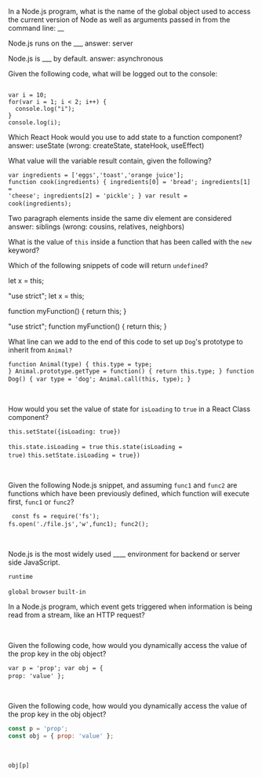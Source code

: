 <!--? question 44 -->
In a Node.js program, what is the name of the global object used to access the current version of Node as well as arguments passed in from the command line: 
__

<!--* replacement suggestions -->
Node.js runs on the ___ answer: server

Node.js is ___ by default. answer: asynchronous





<!--? question 1 -->
Given the following code, what will be logged out to the console:
<pre><code>
var i = 10; 
for(var i = 1; i < 2; i++) {
  console.log("i");
}
console.log(i);</code>
</pre>

<!--* replacement suggestions -->
Which React Hook would you use to add state to a function component? answer: useState (wrong: createState, stateHook, useEffect)





<!--? question 20 -->
What value will the variable result contain, given the following?<pre><code>var ingredients = ['eggs','toast','orange juice'];
function cook(ingredients) {
  ingredients[0] = 'bread';
  ingredients[1] = 'cheese';
  ingredients[2] = 'pickle';
}
var result = cook(ingredients);</code>
</pre>

<!--* replacement suggestion -->
Two paragraph elements inside the same div element are considered answer: siblings (wrong: cousins, relatives, neighbors)





<!--? question 32 -->
What is the value of <code>this</code> inside a function that has been called with the <code>new</code> keyword?

<!--* replacement suggestion -->
Which of the following snippets of code will return `undefined`?

let x = this;

"use strict";
let x = this;

function myFunction() {
  return this;
}

<!-- correct -->
"use strict";
function myFunction() {
  return this;
}





<!--? question 41 -->
What line can we add to the end of this code to set up <code>Dog</code>'s prototype to inherit from <code>Animal?</code><pre><code>function Animal(type) {
  this.type = type;
}
Animal.prototype.getType = function() {
  return this.type;
}
function Dog() {
  var type = 'dog';
  Animal.call(this, type);
}</code>
</pre>
​
<!--* replacement suggestions -->
How would you set the value of state for `isLoading` to `true` in a React Class component?
​
<!-- correct -->
<code>this.setState({isLoading: true})</code>
<!-- wrong -->
<code>this.state.isLoading = true</code>
<code>this.state(isLoading = true)</code>
<code>this.setState.isLoading = true})</code>
​
​


​
<!--? question 19 -->
Given the following Node.js snippet, and assuming <code>func1</code> and <code>func2</code> are functions which have been previously defined, which function will execute first, <code>func1</code> or <code>func2</code>?<pre><code>
const fs = require('fs');
fs.open('./file.js','w',func1);
func2();</code>
</pre>
​
<!--* replacement suggestions -->
Node.js is the most widely used ____ environment for backend or server side JavaScript.
​
<!-- correct -->
<code>runtime</code>
<!-- wrong -->
<code>global</code>
<code>browser</code>
<code>built-in</code>
​
​
​
​
​
<!--? question 28 -->
In a Node.js program, which event gets triggered when information is being read from a stream, like an HTTP request?
​
<!--TODO replacement suggestion -->
​
​
​
​
​
​
<!--? question 14 -->
Given the following code, how would you dynamically access the value of the prop key in the obj object?<pre><code>var p = 'prop';
var obj = { prop: 'value' };</code>
</pre>
​
<!--* replacement suggestion -->
Given the following code, how would you dynamically access the value of the prop key in the obj object?
```js
const p = 'prop';
const obj = { prop: 'value' };
```
​
<!-- correct -->
<code>obj[p]</code>

